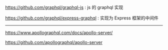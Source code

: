
https://github.com/graphql/graphql-js : js 的 graphql 实现

https://github.com/graphql/express-graphql : 实现为 Express 框架的中间件


---

https://www.apollographql.com/docs/apollo-server/

https://github.com/apollographql/apollo-server
